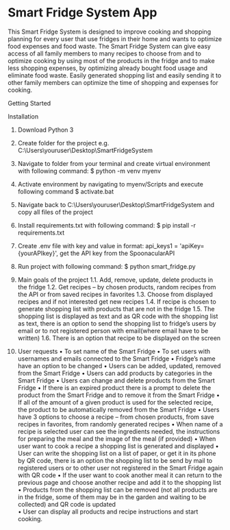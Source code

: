 # Smart Fridge System App


This Smart Fridge System is designed to improve cooking and shopping planning for every user that use fridges in their home and wants to optimize food expenses and food waste. The Smart Fridge System can give easy access of all family members to many recipes to choose from and to optimize cooking by using most of the products in the fridge and to make less shopping expenses, by optimizing already bought food usage and eliminate food waste. Easily generated shopping list and easily sending it to other family members can optimize the time of shopping and expenses for cooking.

Getting Started

Installation
1.	Download Python 3 
2.	Create folder for the project e.g. C:\Users\youruser\Desktop\SmartFridgeSystem
3.	Navigate to folder from your terminal and create virtual environment with following command:
          $ python -m venv myenv
4.	Activate environment by navigating to myenv/Scripts and execute following command
          $ activate.bat
5.	Navigate back to C:\Users\youruser\Desktop\SmartFridgeSystem and copy all files of the project
6.	Install requirements.txt with following command:
          $ pip install -r requirements.txt
7.	Create .env file with key and value in format: api_keys1 = 'apiKey={yourAPIkey}', get the API key from the SpoonacularAPI
8.	Run project with following command:
          $ python smart_fridge.py
	

1.	Main goals of the project
  1.1.	Add, remove, update, delete products in the fridge
  1.2.	Get recipes – by chosen products, random recipes from the API or from saved recipes in favorites
  1.3.	Choose from displayed recipes and if not interested get new recipes
  1.4.	If recipe is chosen to generate shopping list with products that are not in the fridge
  1.5.	The shopping list is displayed as text and as QR code with the shopping list as text, there is an option to send the shopping list to fridge’s users by email or to not registered person with email(where email have to be written)
  1.6.	There is an option that recipe to be displayed on the screen
2.	User requests
  •	To set name of the Smart Fridge
  •	To set users with usernames and emails connected to the Smart Fridge
  •	Fridge’s name have an option to be changed
  •	Users can be added, updated, removed from the Smart Fridge
  •	Users can add products by categories in the Smart Fridge
  •	Users can change and delete products from the Smart Fridge
  •	If there is an expired product there is a prompt to delete the product from the Smart Fridge and to remove it from the Smart Fridge
  •	If all of the amount of a given product is used for the selected recipe, the product to be automatically removed from the Smart Fridge
  •	Users have 3 options to choose a recipe – from chosen products, from save recipes in favorites, from randomly generated recipes
  •	When name of a recipe is selected user can see the ingredients needed, the instructions for preparing the meal and the image of the meal (if provided)
  •	When user want to cook a recipe a shopping list is generated and displayed
  •	User can write the shopping list on a list of paper, or get it in its phone by QR code, there is an option the shopping list to be send by mail to registered users or to other user not registered in the Smart Fridge again with QR code
  •	If the user want to cook another meal it can return to the previous page and choose another recipe and add it to the shopping list
  •	Products from the shopping list can be removed (not all products are in the fridge, some of them may be in the garden and waiting to be collected) and QR code is updated  
  •	User can display all products and recipe instructions and start cooking.



